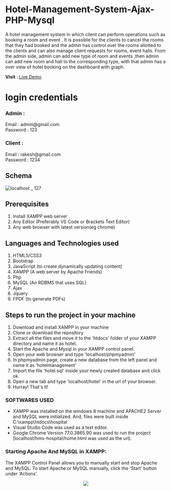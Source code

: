 # Hotel-Management-System-Ajax-PHP-Mysql

 
A hotel management system in which client can perform operations such as booking a room and event .
It is possible for the clients to cancel the rooms that they had booked and the admin has control over 
the rooms allotted to the clients and can also manage client requests for rooms, event halls. From the admin side,
admin can add new type of room and events ,then admin can add new room and hall to the corresponding type,
with that admin has a over view of hotel booking on the dashboard with graph.

  **Visit** : [Live Demo](https://hotel-management-system-ajax.000webhostapp.com/)

<h1>login credentials</h1>
 <h3>Admin :</h3>
   <p>Email : admin@gmail.com<br>Password : 123</p>
 <h3>Client :</h3>
   <p>Email : rakesh@gmail.com<br>Password : 1234</p>

## Schema
![localhost _ 127](https://user-images.githubusercontent.com/59527753/137015146-d37af8ea-3833-429a-bf81-00d74087b05b.png)


  
## Prerequisites
1. Install XAMPP web server
2. Any Editor (Preferably VS Code or Brackets Text Editor)
3. Any web browser with latest version(eg chrome)

## Languages and Technologies used
1. HTML5/CSS3
2. Bootstrap
3. JavaScript (to create dynamically updating content)
4. XAMPP (A web server by Apache Friends)
5. Php
6. MySQL (An RDBMS that uses SQL)
7. Ajax
8. Jquery
9. FPDF (to generate PDFs)


## Steps to run the project in your machine
1. Download and install XAMPP in your machine
2. Clone or download the repository
3. Extract all the files and move it to the 'htdocs' folder of your XAMPP directory and name it as hotel.
4. Start the Apache and Mysql in your XAMPP control panel.
5. Open your web browser and type 'localhost/phpmyadmin'
6. In phpmyadmin page, create a new database from the left panel and name it as 'hotelmanagement'
7. Import the file 'hotel.sql' inside your newly created database and click ok.
8. Open a new tab and type 'localhost/hotel' in the url of your browser.
10. Hurray! That's it!
    
### SOFTWARES USED
  - XAMPP was installed on the windows 8 machine and APACHE2 Server and MySQL were initialized. And, files were built inside C:\xampp\htdocs\hospital
  - Visual Studio Code was used as a text editor.
  - Google Chrome Version 77.0.3865.90 was used to run the project (localhost/hms-hospital/home.html was used as the url).
  

### Starting Apache And MySQL in XAMPP:
  The XAMPP Control Panel allows you to manually start and stop Apache and MySQL. To start Apache or MySQL manually, click the ‘Start’ button under ‘Actions’.
  
  
<p align="center"><img src="https://user-images.githubusercontent.com/36665975/59350977-fcc68900-8d3a-11e9-9450-e5c478497caa.png"></p>

